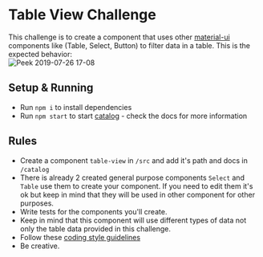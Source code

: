 # Table View Challenge

This challenge is to create a component that uses other [material-ui](https://v1.material-ui.com/) components like (Table, Select, Button) to filter data in 
a table.
This is the expected behavior:  
![Peek 2019-07-26 17-08](https://user-images.githubusercontent.com/26231211/61961303-de0d1080-afcf-11e9-8f5d-fdbaaf25e915.gif)

## Setup & Running
- Run `npm i` to install dependencies
- Run `npm start` to start [catalog](https://docs.catalog.style/) - check the docs for more information

## Rules
- Create a component `table-view` in `/src` and add it's path and docs in `/catalog`
- There is already 2 created general purpose components `Select` and `Table` use them to create your component. If you need to edit them it's ok but keep in mind that they will be used in other component for other purposes.
- Write tests for the components you'll create.
- Keep in mind that this component will use different types of data not only the table data provided in this challenge. 
- Follow these [coding style guidelines](https://gist.github.com/davidguttman/9fbdd0e9ee1fb3b33f5cf693195f2edb#code-style)
- Be creative. 